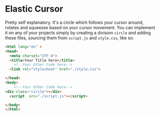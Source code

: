 # Elastic Cursor
Pretty self explanatory.
It's a circle which follows your cursor around, rotates and squeezes based on your cursor movement. You can implement it on any of your projects simply by creating a division `circle` and adding these files, sourcing them from `script.js` and `style.css`, like so:
```html
<html lang="en" >
<head>
  <meta charset="UTF-8">
  <title>Your Title here</title>
    <!--Your Other Code here-->
  <link rel="stylesheet" href="./style.css">

</head>
<body>
    <!--Your Other Code here-->
<div class="circle"></div>
  <script  src="./script.js"></script>

</body>
</html>

```